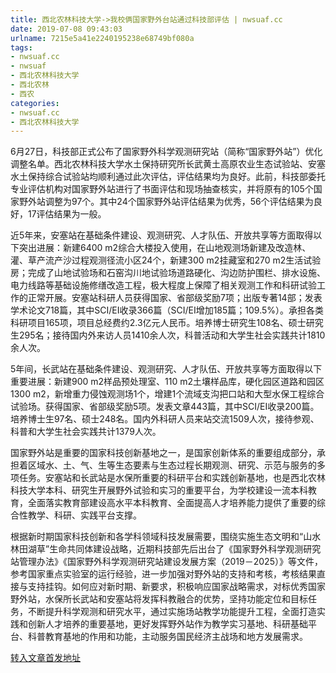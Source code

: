 ```yaml
---
title: 西北农林科技大学->我校俩国家野外台站通过科技部评估 | nwsuaf.cc
date: 2019-07-08 09:43:03
urlname: 7215e5a41e2240195238e68749bf080a
tags: 
- nwsuaf.cc
- nwsuaf
- 西北农林科技大学
- 西北农林
- 西农
categories:
- nwsuaf.cc
- 西北农林科技大学
---
```



6月27日，科技部正式公布了国家野外科学观测研究站（简称“国家野外站”）优化调整名单。西北农林科技大学水土保持研究所长武黄土高原农业生态试验站、安塞水土保持综合试验站均顺利通过此次评估，评估结果均为良好。此前，科技部委托专业评估机构对国家野外站进行了书面评估和现场抽查核实，并将原有的105个国家野外站调整为97个。其中24个国家野外站评估结果为优秀，56个评估结果为良好，17评估结果为一般。

近5年来，安塞站在基础条件建设、观测研究、人才队伍、开放共享等方面取得以下突出进展：新建6400 m2综合大楼投入使用，在山地观测场新建及改造林、灌、草产流产沙过程观测径流小区24个，新建300 m2挂藏室和270 m2生活试验房；完成了山地试验场和石窑沟川地试验场道路硬化、沟边防护围栏、排水设施、电力线路等基础设施修缮改造工程，极大程度上保障了相关观测工作和科研试验工作的正常开展。安塞站科研人员获得国家、省部级奖励7项；出版专著14部；发表学术论文718篇，其中SCI/EI收录366篇（SCI/EI增加185篇；109.5%）。承担各类科研项目165项，项目总经费约2.3亿元人民币。培养博士研究生108名、硕士研究生295名；接待国内外来访人员1410余人次，科普活动和大学生社会实践共计1810余人次。

5年间，长武站在基础条件建设、观测研究、人才队伍、开放共享等方面取得以下重要进展：新建900 m2样品预处理室、110 m2土壤样品库，硬化园区道路和园区1300 m2，新增重力侵蚀观测场1个，增建1个流域支沟把口站和大型水保工程综合试验场。获得国家、省部级奖励5项。发表文章443篇，其中SCI/EI收录200篇。培养博士生97名、硕士248名。国内外科研人员来站交流1509人次，接待参观、科普和大学生社会实践共计1379人次。

国家野外站是重要的国家科技创新基地之一，是国家创新体系的重要组成部分，承担着区域水、土、气、生等生态要素与生态过程长期观测、研究、示范与服务的多项任务。安塞站和长武站是水保所重要的科研平台和实践创新基地，也是西北农林科技大学本科、研究生开展野外试验和实习的重要平台，为学校建设一流本科教育，全面落实教育部建设高水平本科教育、全面提高人才培养能力提供了重要的综合性教学、科研、实践平台支撑。

根据新时期国家科技创新和各学科领域科技发展需要，围绕实施生态文明和“山水林田湖草”生命共同体建设战略，近期科技部先后出台了《国家野外科学观测研究站管理办法》《国家野外科学观测研究站建设发展方案（2019－2025）》等文件，参考国家重点实验室的运行经验，进一步加强对野外站的支持和考核，考核结果直接与支持挂钩。如何应对新时期、新要求，积极响应国家战略需求，对标优秀国家野外站，水保所长武站和安塞站将发挥科教融合的优势，坚持功能定位和目标任务，不断提升科学观测和研究水平，通过实施场站教学功能提升工程，全面打造实践和创新人才培养的重要基地，更好发挥野外站作为教学实习基地、科研基础平台、科普教育基地的作用和功能，主动服务国民经济主战场和地方发展需求。





[转入文章首发地址](https://news.nwsuaf.edu.cn/xnxw/90767.htm)
